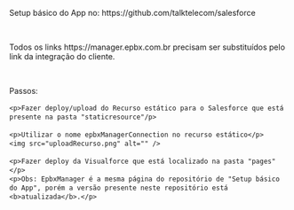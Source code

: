 <!DOCTYPE html>
<body>
    <p>Setup básico do App no: <a src="https://github.com/talktelecom/salesforce">https://github.com/talktelecom/salesforce</a></p>
    <br>
    <p>Todos os links <a src="https://manager.epbx.com.br">https://manager.epbx.com.br</a> precisam ser substituídos pelo link da integração do cliente.</p>
    <br>
    <p>Passos:</p>

    <p>Fazer deploy/upload do Recurso estático para o Salesforce que está presente na pasta "staticresource"/p>

    <p>Utilizar o nome epbxManagerConnection no recurso estático</p>
    <img src="uploadRecurso.png" alt="" />

    <p>Fazer deploy da Visualforce que está localizado na pasta "pages"</p>
    <p>Obs: EpbxManager é a mesma página do repositório de "Setup básico do App", porém a versão presente neste repositório está <b>atualizada</b>.</p>

</body>
</html>
